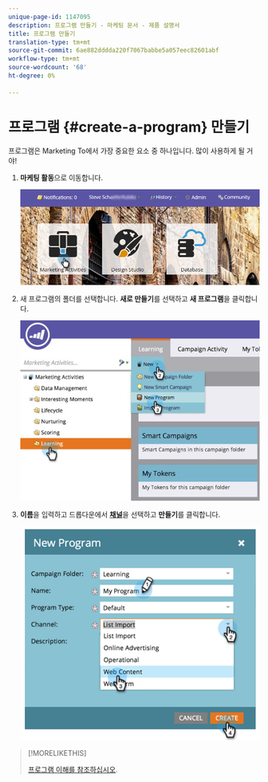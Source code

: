 ```yaml
---
unique-page-id: 1147095
description: 프로그램 만들기 - 마케팅 문서 - 제품 설명서
title: 프로그램 만들기
translation-type: tm+mt
source-git-commit: 6ae882dddda220f7067babbe5a057eec82601abf
workflow-type: tm+mt
source-wordcount: '68'
ht-degree: 0%

---
```



# 프로그램 {#create-a-program} 만들기

프로그램은 Marketing To에서 가장 중요한 요소 중 하나입니다. 많이 사용하게 될 거야!

1. **마케팅 활동**&#x200B;으로 이동합니다.

   ![](assets/login-marketing-activities.png)

1. 새 프로그램의 폴더를 선택합니다. **새로 만들기**&#x200B;를 선택하고 **새 프로그램**&#x200B;을 클릭합니다.

   ![](assets/leadlifecycle.jpg)

1. **이름**&#x200B;을 입력하고 드롭다운에서 **[채널](https://docs.marketo.com/display/DOCS/Create+a+Program+Channel)**&#x200B;을 선택하고 **만들기**&#x200B;를 클릭합니다.

   ![](assets/image2015-2-5-16-3a33-3a23.png)

>[!MORELIKETHIS]
>
>[프로그램 이해를 참조하십시오](/help/marketo/product-docs/core-marketo-concepts/programs/creating-programs/understanding-programs.md).
